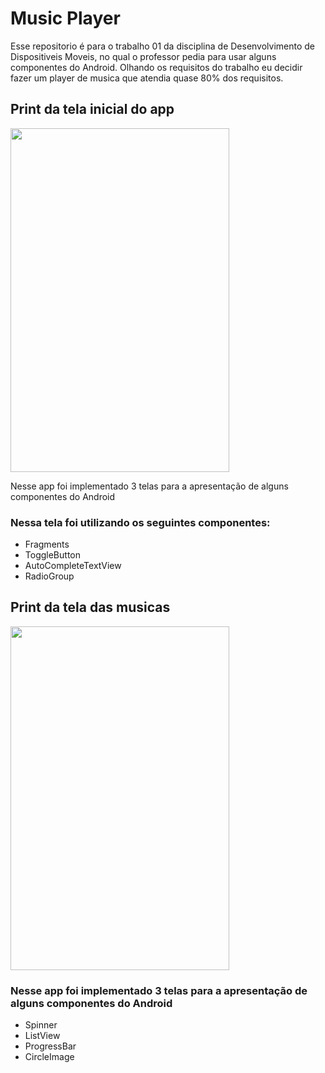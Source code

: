 <h1>Music Player</h1>
    <p>Esse repositorio é para o trabalho 01 da disciplina de Desenvolvimento de Dispositiveis Moveis, no qual o professor pedia 
        para usar alguns componentes do Android.
        Olhando os requisitos do trabalho eu decidir fazer um player de musica que atendia quase 80% dos requisitos.
    </p>
    <h2>Print da tela inicial do app</h2>
    <img width="350px" height="550px" src="https://user-images.githubusercontent.com/37156004/77071797-6317c080-69cb-11ea-872f-5591cc85d83f.jpeg">
    <p>Nesse app foi implementado 3 telas para a apresentação de alguns componentes do Android</p>
    <h3>Nessa tela foi utilizando os seguintes componentes:</h3>
    <ul>
        <li>Fragments</li>
        <li>ToggleButton</li>
        <li>AutoCompleteTextView</li>
        <li>RadioGroup</li>
    </ul>   
    <h2>Print da tela das musicas</h2>
    <img width="350px" height="550px" src="https://user-images.githubusercontent.com/37156004/77071857-7c207180-69cb-11ea-9ca1-3a0a2c8f026a.jpeg">
    <h3>Nesse app foi implementado 3 telas para a apresentação de alguns componentes do Android</h3>
    <ul>
        <li>Spinner</li>
        <li>ListView</li>
        <li>ProgressBar</li>
        <li>CircleImage</li>
    </ul>
